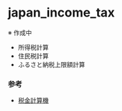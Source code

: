 # japan_income_tax

※ 作成中

- 所得税計算
- 住民税計算
- ふるさと納税上限額計算

### 参考

- [税金計算機](http://www.zeikin5.com/calc/)
